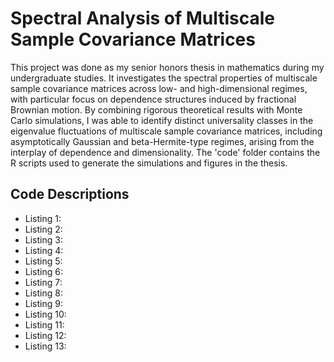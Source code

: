 # Spectral Analysis of Multiscale Sample Covariance Matrices
This project was done as my senior honors thesis in mathematics during my undergraduate studies. It investigates the spectral properties of multiscale sample covariance matrices across low- and high-dimensional regimes, with particular focus on dependence structures induced by fractional Brownian motion. By combining rigorous theoretical results with Monte Carlo simulations, I was able to identify distinct universality classes in the eigenvalue fluctuations of multiscale sample covariance matrices, including asymptotically Gaussian and beta-Hermite-type regimes, arising from the interplay of dependence and dimensionality. The 'code' folder contains the R scripts used to generate the simulations and figures in the thesis.

## Code Descriptions

- Listing 1:
- Listing 2:
- Listing 3:
- Listing 4:
- Listing 5:
- Listing 6:
- Listing 7:
- Listing 8:
- Listing 9:
- Listing 10:
- Listing 11:
- Listing 12:
- Listing 13:
  
